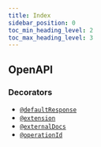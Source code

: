 ```yaml
---
title: Index
sidebar_position: 0
toc_min_heading_level: 2
toc_max_heading_level: 3
---
```


## OpenAPI

### Decorators

- [`@defaultResponse`](./decorators.md#@OpenAPI.defaultResponse)
- [`@extension`](./decorators.md#@OpenAPI.extension)
- [`@externalDocs`](./decorators.md#@OpenAPI.externalDocs)
- [`@operationId`](./decorators.md#@OpenAPI.operationId)
